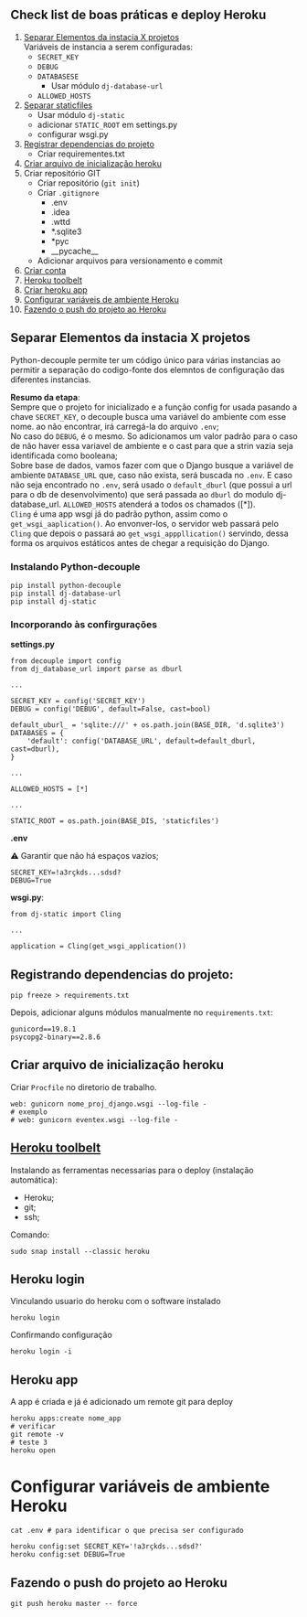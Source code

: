 ## Check list de boas práticas e deploy Heroku

1. [Separar Elementos da instacia X projetos](#Separar-Elementos-da-instacia-X-projetos)  
    Variáveis de instancia a serem configuradas:  
    * `SECRET_KEY`  
    * `DEBUG`  
    * `DATABASESE`
        * Usar módulo `dj-database-url`  
    * `ALLOWED_HOSTS`  
1. [Separar staticfiles]()  
    * Usar módulo `dj-static`
    * adicionar `STATIC_ROOT` em settings.py  
    * configurar wsgi.py  
1. [Registrar dependencias do projeto](#Registrando-dependencias-do-projeto)
    * Criar requirementes.txt
1. [Criar arquivo de inicialização heroku](#arquivo-de-inicialização-heroku)
1. Criar repositório GIT  
    * Criar repositório (`git init`)  
    * Criar `.gitignore`  
        * .env
        * .idea
        * .wttd
        * *.sqlite3
        * *pyc
        * \_\_pycache__  
    * Adicionar arquivos para versionamento e commit
1. [Criar conta](https://www.heroku.com/)  
1. [Heroku toolbelt](#Heroku-toolbelt)  
1. [Criar heroku app](#Heroku-app)  
1. [Configurar variáveis de ambiente Heroku](#Configurar-variáveis-de-ambiente-Heroku)  
1. [Fazendo o push do projeto ao Heroku](#Fazendo-o-push-do-projeto-ao-Heroku)  

## Separar Elementos da instacia X projetos  
Python-decouple permite ter um código único para várias instancias ao permitir a separação do codigo-fonte dos elemntos de configuração das diferentes instancias.  

**Resumo da etapa**:    
Sempre que o projeto for inicializado e a função config for usada pasando a chave `SECRET_KEY`, o decouple busca uma variável do ambiente com esse nome. ao não encontrar, irá carregá-la do arquivo `.env`;  
No caso do `DEBUG`, é o mesmo. So adicionamos um valor padrão para o caso de não haver essa variavel de ambiente e o cast para que a strin vazia seja identificada como booleana;  
Sobre base de dados, vamos fazer com que o Django busque a variável de ambiente `DATABASE_URL` que, caso não exista, será buscada no `.env`. E caso não seja encontrado no `.env`, será usado o `default_dburl` (que possui a url para o db de desenvolvimento) que será passada ao `dburl` do modulo dj-database_url. 
`ALLOWED_HOSTS` atenderá a todos os chamados ([*]).  
`Cling` é uma app wsgi já do padrão python, assim como o `get_wsgi_aaplication()`. Ao envonver-los, o servidor web passará pelo `Cling` que depois o passará ao `get_wsgi_apppllication()` servindo, dessa forma os arquivos estáticos antes de chegar a requisição do Django.  

### Instalando Python-decouple  

```
pip install python-decouple
pip install dj-database-url
pip install dj-static
```

### Incorporando às confirgurações  

**settings.py**
```
from decouple import config
from dj_database_url import parse as dburl

...

SECRET_KEY = config('SECRET_KEY')
DEBUG = config('DEBUG', default=False, cast=bool)

default_uburl_ = 'sqlite:///' + os.path.join(BASE_DIR, 'd.sqlite3')
DATABASES = {
    'default': config('DATABASE_URL', default=default_dburl, cast=dburl),
}

...

ALLOWED_HOSTS = [*]

...

STATIC_ROOT = os.path.join(BASE_DIS, 'staticfiles')
```

**.env**  

:warning: Garantir que não há espaços vazios;  

```
SECRET_KEY=!a3rçkds...sdsd?
DEBUG=True
```  

**wsgi.py**:  

```
from dj-static import Cling

...

application = Cling(get_wsgi_application())
```  

## Registrando dependencias do projeto:  

```
pip freeze > requirements.txt
```  

Depois, adicionar alguns módulos manualmente no `requirements.txt`:

```
gunicord==19.8.1
psycopg2-binary==2.8.6
```  

## Criar arquivo de inicialização heroku  

Criar `Procfile` no diretorio de trabalho.

```
web: gunicorn nome_proj_django.wsgi --log-file -
# exemplo
# web: gunicorn eventex.wsgi --log-file -
```

## [Heroku toolbelt](https://devcenter.heroku.com/articles/heroku-cli)  
Instalando as ferramentas necessarias para o deploy (instalação automática):
* Heroku;  
* git;  
* ssh;  

Comando:
```
sudo snap install --classic heroku
```

## Heroku login  
Vinculando usuario do heroku com o software instalado  

```
heroku login
```

Confirmando configuração

```
heroku login -i
```

## Heroku app  

A app é criada e já é adicionado um remote git para deploy

```
heroku apps:create nome_app
# verificar
git remote -v
# teste 3
heroku open
```

# Configurar variáveis de ambiente Heroku


```
cat .env # para identificar o que precisa ser configurado

heroku config:set SECRET_KEY='!a3rçkds...sdsd?'
heroku config:set DEBUG=True
```

## Fazendo o push do projeto ao Heroku

```
git push heroku master -- force
```
